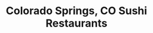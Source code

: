 ---
layout: city
title: Colorado Springs, CO Sushi Restaurants
permalink: /colorado/colorado-springs/
stateAbbr: CO
stateName: Colorado
cityName: Colorado Springs

---